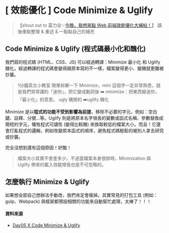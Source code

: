 # \[ 效能優化 ] Code Minimize & Uglify
>【shout out to 莫力全✨<a href='https://ithelp.ithome.com.tw/users/20113277/ironman/3877' target='_blank'>今晚，我想來點 Web 前端效能優化大補帖！</a>】 
> 讀後重點整理 & 重述 & 一點點自己的補充

## Code Minimize & Uglify (程式碼最小化和醜化)
我們寫的程式碼 (HTML、CSS、JS) 可以經過轉譯：Minimize 最小化 和 Uglify 醜化，經過轉譯的程式碼會變得跟原本寫的不一樣，檔案變得更小、變醜就更難被抄襲。

> 1分鐘英文小教室
> 簡單拆解一下 Minimize，mini 這個字一定非常熟悉，就是我們常常講的「迷你」，把它變成動詞後 ➡️ minimize：把東西變迷你，「最小化」的意思。
> ugly 醜陋的 ➡️uglify 醜化


Minimize 是以**程式的功能不受到影響為前提**，移除不必要的字元，例如：空白鍵、註釋、分號...等。Uglify 則是將原本名字很長的變數或函式名稱、參數替換成簡短的字元，犧牲程式可讀性 (變得比較醜) 來換取較低的檔案大小。而且！它還會打亂程式的邏輯，例如改變原本函式的順序，避免程式碼輕鬆的被別人拿去研究或抄襲。

完全沒想到還有這個原因！好酷！

> 檔案大小其實不會差多少，不過當檔案本身很胖時，Minimization 與 Uglify 帶來的載入效能增長也是不可忽略的。


## 怎麼執行 Minimize & Uglify
如果想全部自己想辦法手動改，我們肯定會瘋掉。其實常見的打包工具 (例如：gulp、Webpack) 與框架都預設相關的功能來自動幫忙處理，太棒了！！！


#### 資料來源
* <a href='https://ithelp.ithome.com.tw/articles/10268059' target='_blank'>Day05 X Code Minimize & Uglify</a>